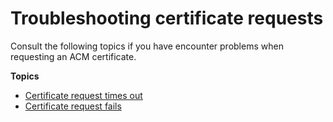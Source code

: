 # Troubleshooting certificate requests<a name="troubleshooting-cert-requests"></a>

Consult the following topics if you have encounter problems when requesting an ACM certificate\.

**Topics**
+ [Certificate request times out](troubleshooting-timed-out.md)
+ [Certificate request fails](troubleshooting-failed.md)